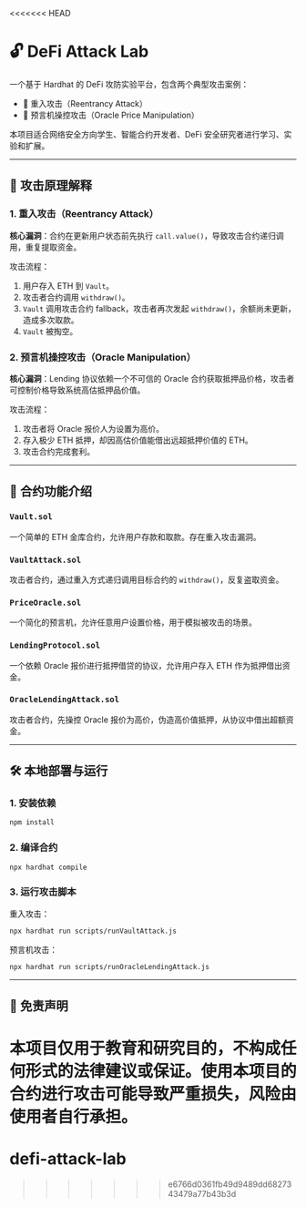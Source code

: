 <<<<<<< HEAD
# 🔓 DeFi Attack Lab

一个基于 Hardhat 的 DeFi 攻防实验平台，包含两个典型攻击案例：

- 🧨 重入攻击（Reentrancy Attack）
- 🧨 预言机操控攻击（Oracle Price Manipulation）

本项目适合网络安全方向学生、智能合约开发者、DeFi 安全研究者进行学习、实验和扩展。

---

## 🧠 攻击原理解释

### 1. 重入攻击（Reentrancy Attack）

**核心漏洞**：合约在更新用户状态前先执行 `call.value()`，导致攻击合约递归调用，重复提取资金。

攻击流程：

1. 用户存入 ETH 到 `Vault`。
2. 攻击者合约调用 `withdraw()`。
3. `Vault` 调用攻击合约 fallback，攻击者再次发起 `withdraw()`，余额尚未更新，造成多次取款。
4. `Vault` 被掏空。

### 2. 预言机操控攻击（Oracle Manipulation）

**核心漏洞**：Lending 协议依赖一个不可信的 Oracle 合约获取抵押品价格，攻击者可控制价格导致系统高估抵押品价值。

攻击流程：

1. 攻击者将 Oracle 报价人为设置为高价。
2. 存入极少 ETH 抵押，却因高估价值能借出远超抵押价值的 ETH。
3. 攻击合约完成套利。

---

## 🧩 合约功能介绍

### `Vault.sol`

一个简单的 ETH 金库合约，允许用户存款和取款。存在重入攻击漏洞。

### `VaultAttack.sol`

攻击者合约，通过重入方式递归调用目标合约的 `withdraw()`，反复盗取资金。

### `PriceOracle.sol`

一个简化的预言机，允许任意用户设置价格，用于模拟被攻击的场景。

### `LendingProtocol.sol`

一个依赖 Oracle 报价进行抵押借贷的协议，允许用户存入 ETH 作为抵押借出资金。

### `OracleLendingAttack.sol`

攻击者合约，先操控 Oracle 报价为高价，伪造高价值抵押，从协议中借出超额资金。

---

## 🛠️ 本地部署与运行

### 1. 安装依赖

```bash
npm install
```

### 2. 编译合约

```bash
npx hardhat compile
```

### 3. 运行攻击脚本
重入攻击：
```bash
npx hardhat run scripts/runVaultAttack.js
```
预言机攻击：
```bash
npx hardhat run scripts/runOracleLendingAttack.js
```

---

## 📝 免责声明

本项目仅用于教育和研究目的，不构成任何形式的法律建议或保证。使用本项目的合约进行攻击可能导致严重损失，风险由使用者自行承担。
=======
# defi-attack-lab
>>>>>>> e6766d0361fb49d9489dd6827343479a77b43b3d
